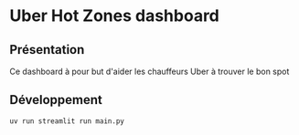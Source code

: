 # Uber Hot Zones dashboard
## Présentation

Ce dashboard à pour but d'aider les chauffeurs Uber à trouver le bon spot

## Développement

```bash
uv run streamlit run main.py
```

